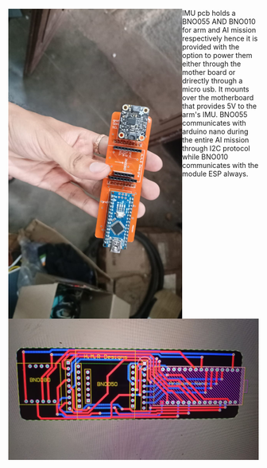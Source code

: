 <p float="left">
  <img src="https://github.com/HrishikeshMRao/Electronics_Hardware_Projects/blob/main/PCB%20Designs/Altium%20Designer%20projects/AI%20module%20E-box/IMU%20PCB/IMU%20PCB%20Real.jpg" align="left" width="350" />
  <img src="https://github.com/HrishikeshMRao/Electronics_Hardware_Projects/blob/main/PCB%20Designs/Altium%20Designer%20projects/AI%20module%20E-box/IMU%20PCB/Imu%20PCB.jpg" align="left" width="620" /> 
</p>
IMU pcb holds a BNO055 AND BNO010 for arm and AI mission respectively hence it is provided with the option to power them either through the mother board or drirectly through a micro usb. It mounts over the motherboard that provides 5V to the arm's IMU. BNO055 communicates with arduino nano during the entire AI mission through I2C protocol while BNO010 communicates with the module ESP always.
